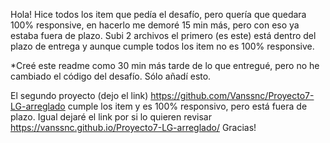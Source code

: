 Hola!
Hice todos los item que pedía el desafío, pero quería que quedara 100% responsive, en hacerlo me demoré 15 min más, pero con eso ya estaba fuera de plazo.
Subi 2 archivos el primero (es este) está dentro del plazo de entrega y aunque cumple todos los item no es 100% responsive.

*Creé este readme como 30 min más tarde de lo que entregué, pero no he cambiado el código del desafío. Sólo añadí esto.

El segundo proyecto (dejo el link)
https://github.com/Vanssnc/Proyecto7-LG-arreglado
cumple los item y es 100% responsivo, pero está fuera de plazo.
Igual dejaré el link por si lo quieren revisar
https://vanssnc.github.io/Proyecto7-LG-arreglado/
Gracias!
